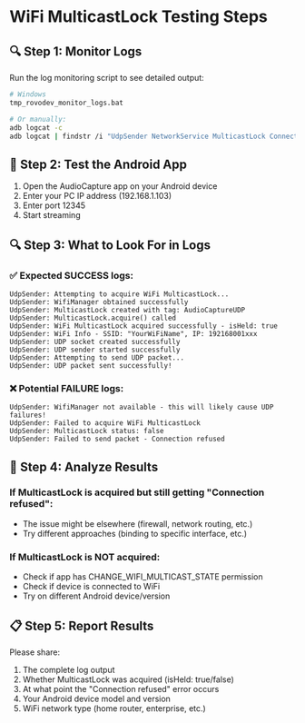 # WiFi MulticastLock Testing Steps

## 🔍 Step 1: Monitor Logs
Run the log monitoring script to see detailed output:
```bash
# Windows
tmp_rovodev_monitor_logs.bat

# Or manually:
adb logcat -c
adb logcat | findstr /i "UdpSender NetworkService MulticastLock Connection AudioCapture"
```

## 📱 Step 2: Test the Android App
1. Open the AudioCapture app on your Android device
2. Enter your PC IP address (192.168.1.103)
3. Enter port 12345
4. Start streaming

## 🔍 Step 3: What to Look For in Logs

### ✅ Expected SUCCESS logs:
```
UdpSender: Attempting to acquire WiFi MulticastLock...
UdpSender: WifiManager obtained successfully
UdpSender: MulticastLock created with tag: AudioCaptureUDP
UdpSender: MulticastLock.acquire() called
UdpSender: WiFi MulticastLock acquired successfully - isHeld: true
UdpSender: WiFi Info - SSID: "YourWiFiName", IP: 192168001xxx
UdpSender: UDP socket created successfully
UdpSender: UDP sender started successfully
UdpSender: Attempting to send UDP packet...
UdpSender: UDP packet sent successfully!
```

### ❌ Potential FAILURE logs:
```
UdpSender: WifiManager not available - this will likely cause UDP failures!
UdpSender: Failed to acquire WiFi MulticastLock
UdpSender: MulticastLock status: false
UdpSender: Failed to send packet - Connection refused
```

## 🎯 Step 4: Analyze Results

### If MulticastLock is acquired but still getting "Connection refused":
- The issue might be elsewhere (firewall, network routing, etc.)
- Try different approaches (binding to specific interface, etc.)

### If MulticastLock is NOT acquired:
- Check if app has CHANGE_WIFI_MULTICAST_STATE permission
- Check if device is connected to WiFi
- Try on different Android device/version

## 📋 Step 5: Report Results
Please share:
1. The complete log output
2. Whether MulticastLock was acquired (isHeld: true/false)
3. At what point the "Connection refused" error occurs
4. Your Android device model and version
5. WiFi network type (home router, enterprise, etc.)